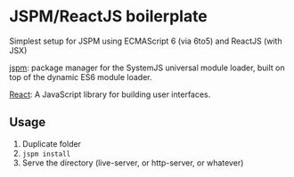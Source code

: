 # JSPM/ReactJS boilerplate

Simplest setup for JSPM using ECMAScript 6 (via 6to5) and ReactJS (with JSX)

[jspm](http://jspm.io/): package manager for the SystemJS universal module loader, built on top of the dynamic ES6 module loader.

[React](https://facebook.github.io/react/index.html): A JavaScript library for building user interfaces.

## Usage

  1. Duplicate folder
  2. `jspm install`
  3. Serve the directory (live-server, or http-server, or whatever)
